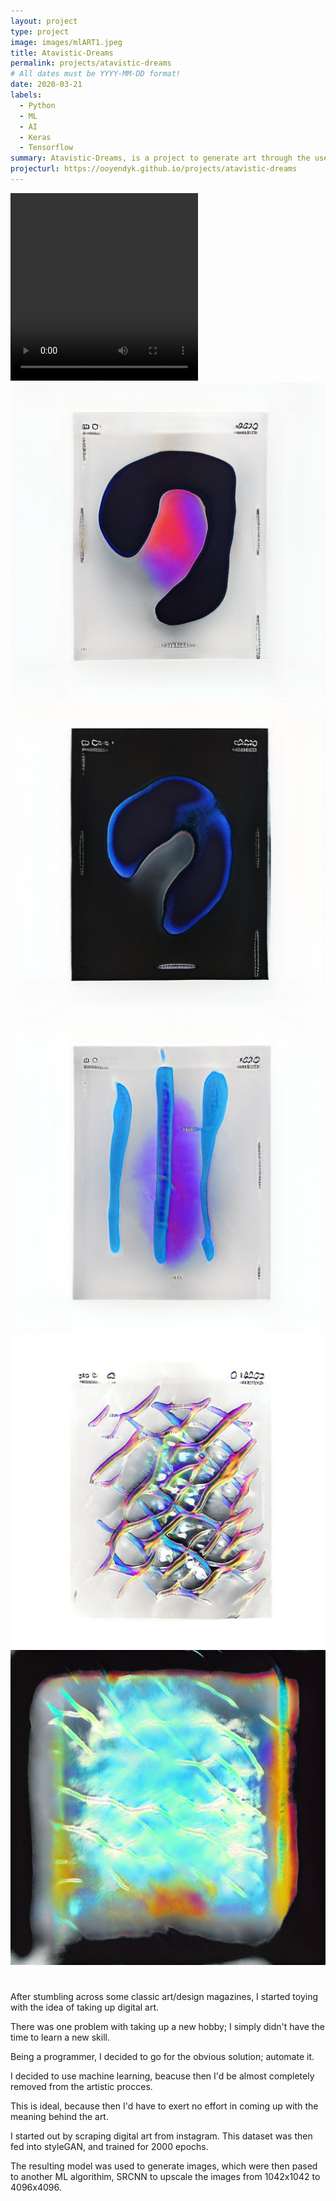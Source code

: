 ```yaml
---
layout: project
type: project
image: images/mlART1.jpeg
title: Atavistic-Dreams
permalink: projects/atavistic-dreams
# All dates must be YYYY-MM-DD format!
date: 2020-03-21
labels:
  - Python
  - ML
  - AI
  - Keras
  - Tensorflow
summary: Atavistic-Dreams, is a project to generate art through the use of machine learning.
projecturl: https://ooyendyk.github.io/projects/atavistic-dreams
---
```



<video width="300" height="300" controls><source src="../images/mlART0.mp4" type="video/mlART0.mp4"></video>
<img class="ui medium center floated rounded image" src="../images/mlART1.jpeg">
<img class="ui medium right floated rounded image" src="../images/mlART2.jpeg">
<img class="ui medium left floated rounded image" src="../images/mlART3.jpeg">
<img class="ui medium center floated rounded image" src="../images/mlART4.jpeg">
<img class="ui medium right floated rounded image" src="../images/mlART5.jpeg">
<h1 style="text-align: center;">       </h1>

<p>After stumbling across some classic art/design magazines, I started toying with the idea of taking up digital art.</p>

There was one problem with taking up a new hobby; I simply didn't have the time to learn a new skill.

Being a programmer, I decided to go for the obvious solution; automate it.

I decided to use machine learning, beacuse then I'd be almost completely removed from the artistic procces.

This is ideal, because then I'd have to exert no effort in coming up with the meaning behind the art.

I started out by scraping digital art from instagram. This dataset was then fed into styleGAN, and trained for 2000 epochs.

The resulting model was used to generate images, which were then pased to another ML algorithim,
SRCNN to upscale the images from 1042x1042 to 4096x4096.

